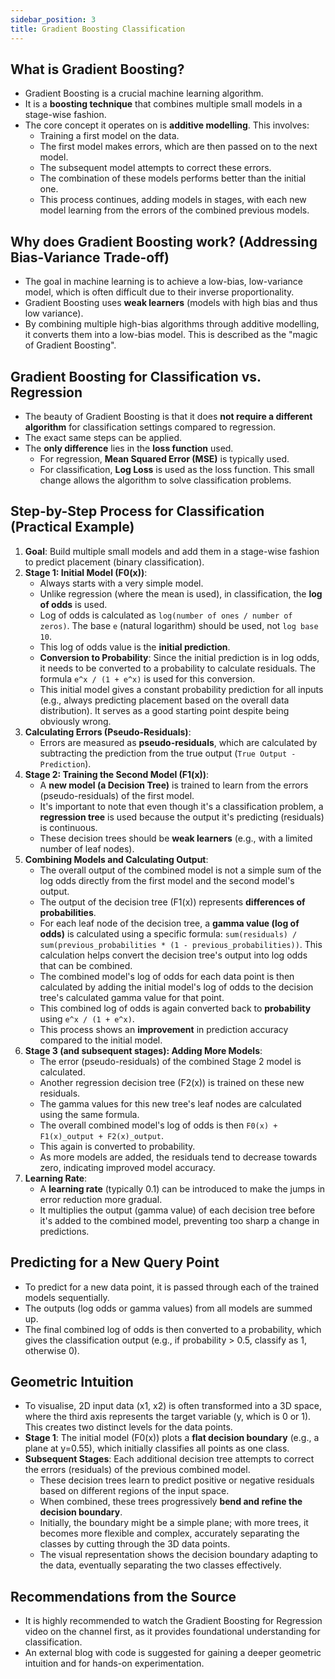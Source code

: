 ```yaml
---
sidebar_position: 3
title: Gradient Boosting Classification
---
```


## What is Gradient Boosting?

- Gradient Boosting is a crucial machine learning algorithm.
- It is a **boosting technique** that combines multiple small models in a stage-wise fashion.
- The core concept it operates on is **additive modelling**. This involves:
    - Training a first model on the data.
    - The first model makes errors, which are then passed on to the next model.
    - The subsequent model attempts to correct these errors.
    - The combination of these models performs better than the initial one.
    - This process continues, adding models in stages, with each new model learning from the errors of the combined previous models.

## Why does Gradient Boosting work? (Addressing Bias-Variance Trade-off)

- The goal in machine learning is to achieve a low-bias, low-variance model, which is often difficult due to their inverse proportionality.
- Gradient Boosting uses **weak learners** (models with high bias and thus low variance).
- By combining multiple high-bias algorithms through additive modelling, it converts them into a low-bias model. This is described as the "magic of Gradient Boosting".

## Gradient Boosting for Classification vs. Regression

- The beauty of Gradient Boosting is that it does **not require a different algorithm** for classification settings compared to regression.
- The exact same steps can be applied.
- The **only difference** lies in the **loss function** used.
    - For regression, **Mean Squared Error (MSE)** is typically used.
    - For classification, **Log Loss** is used as the loss function. This small change allows the algorithm to solve classification problems.

## Step-by-Step Process for Classification (Practical Example)

1. **Goal**: Build multiple small models and add them in a stage-wise fashion to predict placement (binary classification).
2. **Stage 1: Initial Model (F0(x))**:
    - Always starts with a very simple model.
    - Unlike regression (where the mean is used), in classification, the **log of odds** is used.
    - Log of odds is calculated as `log(number of ones / number of zeros)`. The base `e` (natural logarithm) should be used, not `log base 10`.
    - This log of odds value is the **initial prediction**.
    - **Conversion to Probability**: Since the initial prediction is in log odds, it needs to be converted to a probability to calculate residuals. The formula `e^x / (1 + e^x)` is used for this conversion.
    - This initial model gives a constant probability prediction for all inputs (e.g., always predicting placement based on the overall data distribution). It serves as a good starting point despite being obviously wrong.
3. **Calculating Errors (Pseudo-Residuals)**:
    - Errors are measured as **pseudo-residuals**, which are calculated by subtracting the prediction from the true output (`True Output - Prediction`).
4. **Stage 2: Training the Second Model (F1(x))**:
    - A **new model (a Decision Tree)** is trained to learn from the errors (pseudo-residuals) of the first model.
    - It's important to note that even though it's a classification problem, a **regression tree** is used because the output it's predicting (residuals) is continuous.
    - These decision trees should be **weak learners** (e.g., with a limited number of leaf nodes).
5. **Combining Models and Calculating Output**:
    - The overall output of the combined model is not a simple sum of the log odds directly from the first model and the second model's output.
    - The output of the decision tree (F1(x)) represents **differences of probabilities**.
    - For each leaf node of the decision tree, a **gamma value (log of odds)** is calculated using a specific formula: `sum(residuals) / sum(previous_probabilities * (1 - previous_probabilities))`. This calculation helps convert the decision tree's output into log odds that can be combined.
    - The combined model's log of odds for each data point is then calculated by adding the initial model's log of odds to the decision tree's calculated gamma value for that point.
    - This combined log of odds is again converted back to **probability** using `e^x / (1 + e^x)`.
    - This process shows an **improvement** in prediction accuracy compared to the initial model.
6. **Stage 3 (and subsequent stages): Adding More Models**:
    - The error (pseudo-residuals) of the combined Stage 2 model is calculated.
    - Another regression decision tree (F2(x)) is trained on these new residuals.
    - The gamma values for this new tree's leaf nodes are calculated using the same formula.
    - The overall combined model's log of odds is then `F0(x) + F1(x)_output + F2(x)_output`.
    - This again is converted to probability.
    - As more models are added, the residuals tend to decrease towards zero, indicating improved model accuracy.
7. **Learning Rate**:
    - A **learning rate** (typically 0.1) can be introduced to make the jumps in error reduction more gradual.
    - It multiplies the output (gamma value) of each decision tree before it's added to the combined model, preventing too sharp a change in predictions.

## Predicting for a New Query Point

- To predict for a new data point, it is passed through each of the trained models sequentially.
- The outputs (log odds or gamma values) from all models are summed up.
- The final combined log of odds is then converted to a probability, which gives the classification output (e.g., if probability > 0.5, classify as 1, otherwise 0).

## Geometric Intuition

- To visualise, 2D input data (x1, x2) is often transformed into a 3D space, where the third axis represents the target variable (y, which is 0 or 1). This creates two distinct levels for the data points.
- **Stage 1**: The initial model (F0(x)) plots a **flat decision boundary** (e.g., a plane at y=0.55), which initially classifies all points as one class.
- **Subsequent Stages**: Each additional decision tree attempts to correct the errors (residuals) of the previous combined model.
    - These decision trees learn to predict positive or negative residuals based on different regions of the input space.
    - When combined, these trees progressively **bend and refine the decision boundary**.
    - Initially, the boundary might be a simple plane; with more trees, it becomes more flexible and complex, accurately separating the classes by cutting through the 3D data points.
    - The visual representation shows the decision boundary adapting to the data, eventually separating the two classes effectively.

## Recommendations from the Source

- It is highly recommended to watch the Gradient Boosting for Regression video on the channel first, as it provides foundational understanding for classification.
- An external blog with code is suggested for gaining a deeper geometric intuition and for hands-on experimentation.